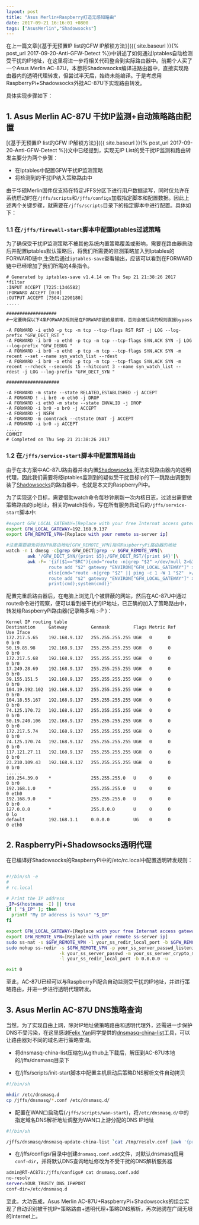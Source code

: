 ```yaml
---
layout: post
title: "Asus Merlin+Raspberry打造无感知路由"
date: 2017-09-21 16:16:01 +0800
tags: ["AsusMerlin","Shadowsocks"]
---
```

在上一篇文章[《基于无预置IP list的GFW IP解锁方法》]({{ site.baseurl }}{% post_url 2017-09-20-Anti-GFW-Detect %})中讲述了如何通过Iptables自动检测受干扰的IP地址，在这里将进一步将相关代码整合到实际路由器中。前期个人买了一个Asus Merlin AC-87U，本想将Shadowsocks编译进路由器中，直接实现路由器内的透明代理转发，但尝试半天后，始终未能编译。于是考虑用RaspberryPi+Shadowsocks外挂AC-87U下实现路由转发。

具体实现步骤如下：

## 1. Asus Merlin AC-87U 干扰IP监测+自动策略路由配置

[《基于无预置IP list的GFW IP解锁方法》]({{ site.baseurl }}{% post_url 2017-09-20-Anti-GFW-Detect %})文中已经提到，实现无IP List的受干扰IP监测和路由转发主要分为两个步骤：

- 在Iptables中配置GFW干扰IP监测策略
- 将检测到的干扰IP纳入策略路由中

由于华硕Merlin固件仅支持在特定JFFS分区下进行用户数据读写，同时仅允许在系统启动时在`/jffs/scripts`和`/jffs/configs`加载指定脚本和配置数据。因此上述两个关键步骤，就需要在`/jffs/scripts`目录下的指定脚本中进行配置。具体如下：

### 1.1  在`/jffs/firewall-start`脚本中配置iptables过滤策略

为了确保受干扰IP监测策略不被其他系统内置策略覆盖或影响，需要在路由器启动后并配置iptables默认策略后，将我们所需要的监测策略加入到Iptables的FORWARD链中,生效后通过`iptables-save`查看输出，应该可以看到在FORWARD链中已经增加了我们所需的4条指令。

```iptables
# Generated by iptables-save v1.4.14 on Thu Sep 21 21:38:26 2017
*filter
:INPUT ACCEPT [7225:1346582]
:FORWARD ACCEPT [0:0]
:OUTPUT ACCEPT [7504:1290180]
.....

###################
#一定要确保以下4条FORWARD规则是在FORWARD链的最前端，否则会被后续的规则直接bypass

-A FORWARD -i eth0 -p tcp -m tcp --tcp-flags RST RST -j LOG --log-prefix "GFW_DECT_RST "
-A FORWARD -i br0 -o eth0 -p tcp -m tcp --tcp-flags SYN,ACK SYN -j LOG --log-prefix "GFW_DEBUG "
-A FORWARD -i br0 -o eth0 -p tcp -m tcp --tcp-flags SYN,ACK SYN -m recent --set --name syn_watch_list --rdest
-A FORWARD -i br0 -o eth0 -p tcp -m tcp --tcp-flags SYN,ACK SYN -m recent --rcheck --seconds 15 --hitcount 3 --name syn_watch_list --rdest -j LOG --log-prefix "GFW_DECT_SYN "

####################

-A FORWARD -m state --state RELATED,ESTABLISHED -j ACCEPT
-A FORWARD ! -i br0 -o eth0 -j DROP
-A FORWARD -i eth0 -m state --state INVALID -j DROP
-A FORWARD -i br0 -o br0 -j ACCEPT
-A FORWARD -j NSFW
-A FORWARD -m conntrack --ctstate DNAT -j ACCEPT
-A FORWARD -i br0 -j ACCEPT
.....
COMMIT
# Completed on Thu Sep 21 21:38:26 2017

```

### 1.2 在`/jffs/service-start`脚本中配置策略路由

由于在本方案中AC-87U路由器并未内置[Shadowsocks](http://shadowsocks.org),无法实现路由器内的透明代理，因此我们需要将经iptables监测到的疑似受干扰目标ip的下一跳路由调整到装了[Shadowsocks](http://shadowsocks.org)的路由器中，也就是本文的RaspberryPi中。

为了实现这个目标，需要借助watch命令每秒钟刷新一次内核日志，过滤出需要做策略路由的ip地址，相关的watch指令，写在所有服务启动后的`/jffs/service-start`脚本中:
```bash
#export GFW_LOCAL_GATEWAY=[Replace with your free Internat access gateway ip]
export GFW_LOCAL_GATEWAY=192.168.9.137
export GFW_REMOTE_VPN=[Replace with your remote ss-server ip]

#注意需要避免将到VPN路由地址[GFW_REMOTE_VPN]指向RaspberryPi路由器的地址
watch -n 1 dmesg -c|grep GFW_DECT|grep -v $GFW_REMOTE_VPN|\
        awk '/GFW_DECT_SYN/{print $5};/GFW_DECT_RST/{print $4}'|\
        awk -F= '{if($1=="SRC"){cmd="route -n|grep "$2" >/dev/null 2>&1 || \
                route add "$2" gateway "ENVIRON["GFW_LOCAL_GATEWAY"]" >/dev/null 2>&1"} \
                else{cmd="route -n|grep "$2" || ping -c 1 -W 1 "$2"  >/dev/null 2>&1 || \
                route add "$2" gateway "ENVIRON["GFW_LOCAL_GATEWAY"]" >/dev/null 2>&1"}; \
                print(cmd);system(cmd)}'
```
配置完重启路由器后，在电脑上浏览几个被屏蔽的网站，然后在AC-87U中通过route命令进行观察，便可以看到被干扰的IP地址，已正确的加入了策略路由中，转发给RaspberryPi路由器(记录略多哈 :-P )：
```
Kernel IP routing table
Destination     Gateway         Genmask         Flags Metric Ref    Use Iface
172.217.5.65    192.168.9.137   255.255.255.255 UGH   0      0        0 br0
50.19.85.98     192.168.9.137   255.255.255.255 UGH   0      0        0 br0
172.217.5.68    192.168.9.137   255.255.255.255 UGH   0      0        0 br0
17.249.28.69    192.168.9.137   255.255.255.255 UGH   0      0        0 br0
39.155.151.5    192.168.9.137   255.255.255.255 UGH   0      0        0 br0
104.19.192.102  192.168.9.137   255.255.255.255 UGH   0      0        0 br0
104.18.55.167   192.168.9.137   255.255.255.255 UGH   0      0        0 br0
74.125.170.72   192.168.9.137   255.255.255.255 UGH   0      0        0 br0
50.19.240.106   192.168.9.137   255.255.255.255 UGH   0      0        0 br0
172.217.5.74    192.168.9.137   255.255.255.255 UGH   0      0        0 br0
74.125.170.74   192.168.9.137   255.255.255.255 UGH   0      0        0 br0
117.121.27.11   192.168.9.137   255.255.255.255 UGH   0      0        0 br0
23.210.109.43   192.168.9.137   255.255.255.255 UGH   0      0        0 br0
......
169.254.39.0    *               255.255.255.0   U     0      0        0 br0
192.168.1.0     *               255.255.255.0   U     0      0        0 eth0
192.168.9.0     *               255.255.255.0   U     0      0        0 br0
127.0.0.0       *               255.0.0.0       U     0      0        0 lo
default         192.168.1.1     0.0.0.0         UG    0      0        0 eth0

```

## 2. RaspberryPi+Shadowsocks透明代理

在已编译好Shadowsocks的RaspberryPi中的/etc/rc.local中配置透明转发规则：

```bash

#!/bin/sh -e
#
# rc.local

# Print the IP address
_IP=$(hostname -I) || true
if [ "$_IP" ]; then
  printf "My IP address is %s\n" "$_IP"
fi

export GFW_LOCAL_GATEWAY=[Replace with your free Internat access gateway ip]
export GFW_REMOTE_VPN=[Replace with your remote ss-server ip]
sudo ss-nat -s $GFW_REMOTE_VPN -l your_ss_redir_local_port -b $GFW_REMOTE_VPN -u
sudo nohup ss-redir -s $GFW_REMOTE_VPN -p your_ss_server_passwd_listening_port \
                    -k your_ss_server_passwd -m your_ss_server_crypto_method \
                    -l your_ss_redir_local_port -b 0.0.0.0 -u

exit 0

```
至此，AC-87U已经可以与RaspberryPi配合自动监测受干扰的IP地址，并进行策略路由，并进一步进行透明代理转发。

## 3. Asus Merlin AC-87U DNS策略查询

当然，为了实现自由上网，除对IP地址做策略路由和透明代理外，还需进一步保护DNS不受污染，在这里感谢[Felix Yan](mailto:felixonmars@archlinux.org)同学提供的[dnsmasq-china-list](https://github.com/felixonmars/dnsmasq-china-list)工具，可以让路由器对不同的域名进行策略查询。

- 将dnsmasq-china-list压缩包从github上下载后，解压到AC-87U本地的/jffs/dnsmasq目录下

- 在/jffs/scripts/init-start脚本中配置主机启动后策略DNS解析文件自动拷贝

```bash
#!/bin/sh

mkdir /etc/dnsmasq.d
cp /jffs/dnsmasq/*.conf /etc/dnsmasq.d/
```

- 配置在WAN口启动后(`/jffs/scripts/wan-start`)，将`/etc/dnsmasq.d/`中的指定域名DNS解析地址调整为WAN口上游分配的DNS IP地址

```bash
#!/bin/sh

/jffs/dnsmasq/dnsmasq-update-china-list `cat /tmp/resolv.conf |awk '{print $2}'`
```

- 在/jffs/configs/目录中创建`dnsmasq.conf.add`文件，对默认dnsmasq启用`conf-dir`，并将默认DNS查询地址修改为不受干扰的DNS解析服务器

```bash
admin@RT-AC87U:/jffs/configs# cat dnsmasq.conf.add
no-resolv
server=YOUR_TRUSTY_DNS_IP#PORT
conf-dir=/etc/dnsmasq.d
```

至此，大功告成，Asus Merlin AC-87U+RaspberryPi+Shadowsocks的组合实现了自动识别被干扰IP+策略路由+透明代理+策略DNS解析，再次驰骋在广阔无垠的Internet上。
